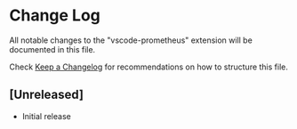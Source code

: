 # Change Log
All notable changes to the "vscode-prometheus" extension will be documented in this file.

Check [Keep a Changelog](http://keepachangelog.com/) for recommendations on how to structure this file.

## [Unreleased]
- Initial release